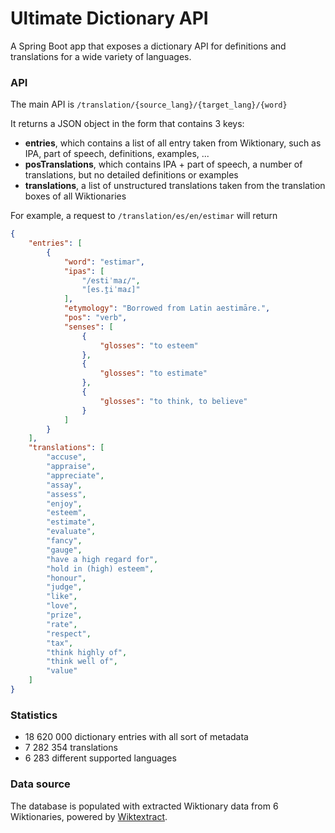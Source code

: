 # Ultimate Dictionary API

A Spring Boot app that exposes a dictionary API for definitions and translations for a wide variety of languages.

### API

The main API is `/translation/{source_lang}/{target_lang}/{word}`

It returns a JSON object in the form that contains 3 keys:
* **entries**, which contains a list of all entry taken from Wiktionary, such as IPA, part of speech, definitions, examples, ...
* **posTranslations**, which contains IPA + part of speech, a number of translations, but no detailed definitions or examples
* **translations**, a list of unstructured translations taken from the translation boxes of all Wiktionaries

For example, a request to `/translation/es/en/estimar` will return

```json
{
    "entries": [
        {
            "word": "estimar",
            "ipas": [
                "/estiˈmaɾ/",
                "[es.t̪iˈmaɾ]"
            ],
            "etymology": "Borrowed from Latin aestimāre.",
            "pos": "verb",
            "senses": [
                {
                    "glosses": "to esteem"
                },
                {
                    "glosses": "to estimate"
                },
                {
                    "glosses": "to think, to believe"
                }
            ]
        }
    ],
    "translations": [
        "accuse",
        "appraise",
        "appreciate",
        "assay",
        "assess",
        "enjoy",
        "esteem",
        "estimate",
        "evaluate",
        "fancy",
        "gauge",
        "have a high regard for",
        "hold in (high) esteem",
        "honour",
        "judge",
        "like",
        "love",
        "prize",
        "rate",
        "respect",
        "tax",
        "think highly of",
        "think well of",
        "value"
    ]
}
```

### Statistics 

* 18 620 000 dictionary entries with all sort of metadata
* 7 282 354 translations
* 6 283 different supported languages

### Data source

The database is populated with extracted Wiktionary data from 6 Wiktionaries, powered by [Wiktextract](https://github.com/tatuylonen/wiktextract).